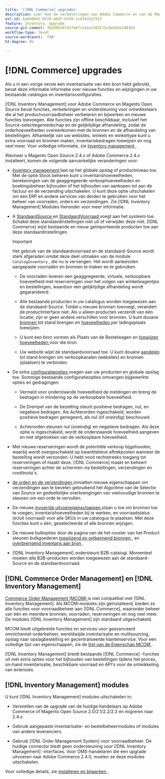 ```yaml
---
title: '[!DNL Commerce] upgrades'
description: Leer hoe de verbeteringen van Adobe Commerce en van de Magento Open Source catalogus en  [!DNL Inventory Management]  configuraties beïnvloeden.
exl-id: ba640b91-0f29-46df-bfd9-1c43433a751f
feature: Inventory, Upgrade
source-git-commit: 392d8550741fe6fca3ea1301575c9ebb5e2483bd
workflow-type: tm+mt
source-wordcount: '720'
ht-degree: 0%

---
```


# [!DNL Commerce] upgrades

Als u in een vorige versie een inventarisatie van één bron hebt gebruikt, bevat deze informatie informatie over nieuwe functies en wijzigingen in uw bestaande catalogus en inventarisconfiguraties.

[!DNL Inventory Management] voor Adobe Commerce en Magento Open Source bevat functies, verbeteringen en ondersteuning voor ontwikkelaars die al het productvoorraadbeheer verbeteren en bijwerken en nieuwe functies toevoegen. Alle functies zijn offline beschikbaar, inclusief het Source-selectiegereedschap en de gelijktijdige afhandeling, zodat de orderhoeveelheden overeenkomen met de bronnen en de afhandeling van bestellingen. Afhankelijk van uw websites, winkels en winkeltype kunt u extra voorraad en bronnen maken, inventarisbedragen toewijzen en nog veel meer. Voor volledige informatie, zie [ Inventory management ](introduction.md).

Wanneer u Magento Open Source 2.4.x of Adobe Commerce 2.4.x installeert, komen de volgende aanvankelijke veranderingen voor:

- [ Inventory management ](enable.md) laat op het globale opslag of productniveau toe. Met de optie Stock beheren kunt u inventarishoeveelheden, berekeningen van de geaggregeerde verkoophoeveelheden en boekingsbeheer bijhouden of het bijhouden van aankopen tot aan de factuur en de verzending uitschakelen. U kunt deze optie uitschakelen om een ERP en andere services van derden te gebruiken voor het beheer van voorraden, orders en verzendingen. Zie [!DNL Inventory Management] Modules hieronder voor meer informatie.

- A [ StandaardSource ](sources-manage.md) en [ StandaardVoorraad ](stocks-manage.md) voegt aan het systeem toe. Schakel deze standaardinstellingen niet uit of verwijder deze niet. [!DNL Commerce] wijst bestaande en nieuw geïmporteerde producten toe aan deze standaardinstellingen.

  >[!IMPORTANT]
  >
  >Het gebruik van de standaardvoorraad en de standaard-Source wordt sterk afgeraden omdat deze deel uitmaken van de module `CatalogInventory` , die nu is vervangen. Het wordt aanbevolen aangepaste voorraden en bronnen te maken en te gebruiken.

   - De voorraden leveren een geaggregeerde, virtuele, verkoopbare hoeveelheid met reserveringen voor het volgen van winkelwagentjes en bestellingen, waardoor een gelijktijdige afhandeling wordt gegarandeerd.

   - Alle bestaande producten in uw catalogus worden toegewezen aan de standaard-Source. Totdat u nieuwe bronnen toevoegt, verandert de productinterface niet. Als u alleen producten verzendt van één locatie, zijn er geen andere verschillen voor bronnen. U kunt douane[ bronnen ](sources-add.md) tot stand brengen en [ hoeveelheden ](quantities-manage.md) per ladingsplaats toewijzen.

   - U kunt een bron vormen als Plaats van de Bestelwagen en [ toewijzen hoeveelheden ](quantities-manage.md) voor die bron.

   - Uw website wijst de standaardvoorraad toe. U kunt douane [ aandelen ](stocks-add.md) tot stand brengen om verkoopkanalen (websites) en bronnen (plaatsen) te verbinden.

- De extra [ configuratieopties ](configuration.md) voegen aan uw producten en globale opslag toe. Sommige bestaande configuratieopties ontvangen bijgewerkte opties en gedragingen:

   - Vermeld voor onderstaande hoeveelheid de meldingen en breng de bedragen in mindering op de verkoopbare hoeveelheid.

   - De Drempel van de bezetting steunt positieve bedragen, nul, en negatieve bedragen. Als Achterorden ingeschakeld, worden positieve bedragen genegeerd, als nul (of oneindig) beschouwd.

   - Achterorden steunen nul (oneindig) en negatieve bedragen. Als deze optie is ingeschakeld, wordt de onderstaande hoeveelheid aangeven en niet afgetrokken van de verkoopbare hoeveelheid.

- Met nieuwe reserveringen wordt de potentiële verkoop bijgehouden, waarbij wordt overgeschakeld op kwantitatieve aftrekposten wanneer de bestelling wordt verzonden. U hebt nooit rechtstreeks toegang tot reserveringen of maakt deze. [!DNL Commerce] maakt en beheert reserveringen achter de schermen via bestellingen, verzendingen en creditnota&#39;s.

- [ de orden en de verzendingen ](shipments.md) omvatten nieuwe eigenschappen om verzendingen aan te bevelen gebruikend het Algoritme van de Selectie van Source en gedeeltelijke overbrengingen van veelvoudige bronnen te steunen om een orde te vervullen.

- De nieuwe [ invoer/de uitvoereigenschappen ](inventory-import-export.md) staan u toe om bronnen toe te voegen, inventarishoeveelheden bij te werken, en voorraadstatus (in/uit voorraad) voor alle SKUs in uw catalogus te plaatsen. Met deze functies kunt u één, geselecteerde of alle bronnen wijzigen.

- De nieuwe bulkopties door de pagina van de het rooster van het Product steunen bulkgoederen [ toewijzend en ontkennend bronnen ](bulk-assignment.md), en [ overbrengend inventaris aan bron ](inventory-transfer.md).

- [!DNL Inventory Management] ondersteunt B2B-catalogi. Momenteel moeten alle B2B-producten worden toegewezen aan de standaard-Source en de standaardvoorraad.

## [!DNL Commerce Order Management] en [!DNL Inventory Management]

[ Commerce Order Management (MCOM) ][1] is niet compatibel met [!DNL Inventory Management]. Als MCOM-modules zijn geïnstalleerd, bieden ze alle functies voor voorraadbeheer aan [!DNL Commerce], waaronder beheer van één en meerdere bronnen, voorraden, reserveringen en nog veel meer. De modules [!DNL Inventory Management] zijn standaard uitgeschakeld.

MCOM biedt uitgebreide functies en services voor geavanceerd omnichannel-orderbeheer, wereldwijde inventarisatie en multisourcing, opslag naar opslagbestelling en gecentraliseerde klantenservice. Voor een volledige lijst van eigenschappen, zie de [ lijst van de Eigenschap MCOM ][2].

[!DNL Inventory Management] breidt bestaande [!DNL Commerce] -functies uit met extra opties voor het bijhouden van bestellingen tijdens het proces, on-hand inventarisatie, beschikbare voorraad en API&#39;s voor de ontwikkeling van extensies.

## [!DNL Inventory Management] modules

U kunt [!DNL Inventory Management] modules uitschakelen in:

- Versnellen van de upgrade van de huidige handelaars op Adobe Commerce of Magento Open Source 2.0/2.1/2.2/2.3 en migreren naar 2.4.x.

- Gebruik aangepaste inventarisatie- en bestelbeheermodules of modules van andere leveranciers.

- Gebruik [!DNL Order Management System] voor voorraadbeheer. De huidige connector biedt geen ondersteuning voor [!DNL Inventory Management] -interfaces. Voor OMS-handelaren die een upgrade uitvoeren naar Adobe Commerce 2.4.0, moeten ze deze modules uitschakelen.

Voor volledige details, zie [ installeren en bijwerken ](install-update.md).

[1]: https://commerce-docs.github.io/oms-documentation-archive/
[2]: https://commerce-docs.github.io/oms-documentation-archive/getting-started/feature-list/
